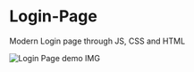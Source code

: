 # Login-Page
Modern Login page through JS, CSS and HTML
</hr>
<img alt='Login Page demo IMG' src='https://blogger.googleusercontent.com/img/b/R29vZ2xl/AVvXsEhBv-4kJRWNYSqfHbKcpmLKFsjiIIYwEtyxlq1Scsrj6bMQn96TpJVagcvqToPGQbUEu4UGojql_3NICEabpkqy9nDM4u3eGAE7bUP_TqelaUcjL1d97Bz_ncj0eNcr69umx-XqnkggCbik4uCbjrFyhkqTyjw_1nTrr8BFE86h2RnstMII08Pi8Wp1Hw/s1600/Screenshot_20221127_144520.png'/>
